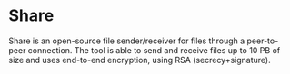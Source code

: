 # Share

Share is an open-source file sender/receiver for files through a peer-to-peer connection.
The tool is able to send and receive files up to 10 PB of size and uses end-to-end encryption, using RSA (secrecy+signature).
